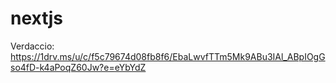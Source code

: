 # nextjs

Verdaccio: 
https://1drv.ms/u/c/f5c79674d08fb8f6/EbaLwvfTTm5Mk9ABu3IAl_ABpIOgGso4fD-k4aPoqZ60Jw?e=eYbYdZ
